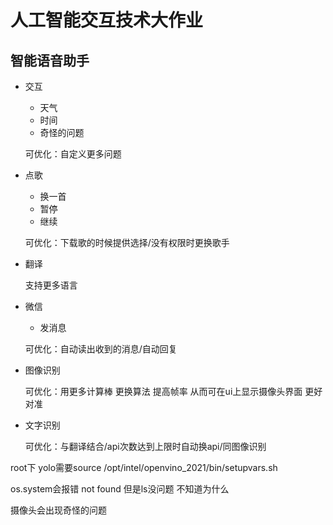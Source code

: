 # 人工智能交互技术大作业

## 智能语音助手

- 交互
  - 天气
  - 时间
  - 奇怪的问题
  
  可优化：自定义更多问题
  
- 点歌
  - 换一首
  - 暂停
  - 继续
  
  可优化：下载歌的时候提供选择/没有权限时更换歌手
  
- 翻译

  支持更多语言

- 微信

  - 发消息

  可优化：自动读出收到的消息/自动回复

- 图像识别

  可优化：用更多计算棒 更换算法 提高帧率 从而可在ui上显示摄像头界面 更好对准

- 文字识别

  可优化：与翻译结合/api次数达到上限时自动换api/同图像识别

root下 yolo需要source /opt/intel/openvino_2021/bin/setupvars.sh

os.system会报错 not found 但是ls没问题 不知道为什么

摄像头会出现奇怪的问题

